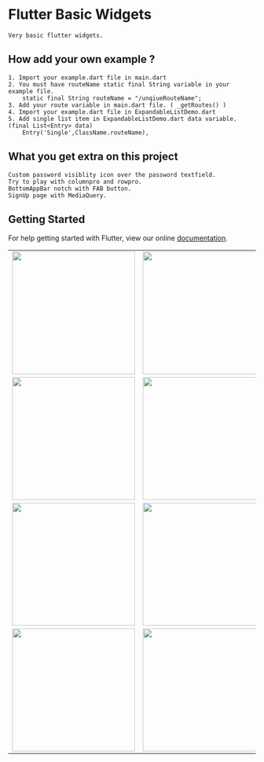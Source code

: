 # Flutter Basic Widgets
    Very basic flutter widgets.

## How add your own example ?
    1. Import your example.dart file in main.dart
    2. You must have routeName static final String variable in your example file.
		static final String routeName = "/unqiueRouteName";
    3. Add your route variable in main.dart file. ( _getRoutes() )
    4. Import your example.dart file in ExpandableListDemo.dart
    5. Add single list item in ExpandableListDemo.dart data variable. (final List<Entry> data)
		Entry('Single',ClassName.routeName),

## What you get extra on this project
    Custom password visiblity icon over the password textfield.
    Try to play with columnpro and rowpro.
    BottomAppBar notch with FAB button.
    SignUp page with MediaQuery.

## Getting Started

For help getting started with Flutter, view our online
[documentation](https://flutter.io/).

<table>
	<tr>
		<td><img src="https://github.com/kishansinhparmar/Flutter-Basic-Widgets/blob/master/screenshots/Home.jpg" width="250">
		</td>
		<td><img src="https://github.com/kishansinhparmar/Flutter-Basic-Widgets/blob/master/screenshots/TextFields.jpg" width="250">
		</td>
			<td><img src="https://github.com/kishansinhparmar/Flutter-Basic-Widgets/blob/master/screenshots/Buttons.jpg" width="250">
		</td>
	</tr>
	<tr>
		<td><img src="https://github.com/kishansinhparmar/Flutter-Basic-Widgets/blob/master/screenshots/ColumnPro.jpg" width="250">
		</td>
		<td><img src="https://github.com/kishansinhparmar/Flutter-Basic-Widgets/blob/master/screenshots/RowPro.jpg" width="250">
		</td>
			<td><img src="https://github.com/kishansinhparmar/Flutter-Basic-Widgets/blob/master/screenshots/Tajmahal.jpg" width="250">
		</td>
	</tr>
	<tr>
		<td><img src="https://github.com/kishansinhparmar/Flutter-Basic-Widgets/blob/master/screenshots/Tab.jpg" width="250">
		</td>
		<td><img src="https://github.com/kishansinhparmar/Flutter-Basic-Widgets/blob/master/screenshots/BottomTab.jpg" width="250">
		</td>
			<td><img src="https://github.com/kishansinhparmar/Flutter-Basic-Widgets/blob/master/screenshots/BottomNotch.jpg" width="250">
		</td>
	</tr>
	<tr>
		<td><img src="https://github.com/kishansinhparmar/Flutter-Basic-Widgets/blob/master/screenshots/Signup.jpg" width="250">
		</td>
		<td><img src="https://github.com/kishansinhparmar/Flutter-Basic-Widgets/blob/master/screenshots/Dialog.jpg" width="250">
		</td>
	</tr>
</table>